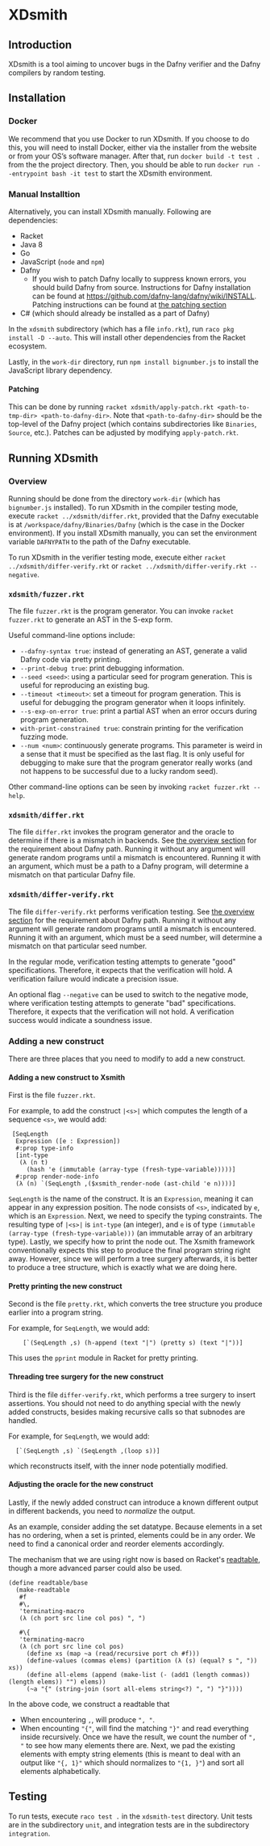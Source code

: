 # XDsmith

## Introduction 

XDsmith is a tool aiming to uncover bugs in the Dafny verifier and the Dafny compilers by random testing.

## Installation

### Docker

We recommend that you use Docker to run XDsmith. If you choose to do this, you will need to install Docker, either via the installer from the website or from your OS’s software manager. After that, run `docker build -t test .` from the the project directory. Then, you should be able to run `docker run --entrypoint bash -it test` to start the XDsmith environment.

### Manual Installtion

Alternatively, you can install XDsmith manually. Following are dependencies:

- Racket
- Java 8 
- Go 
- JavaScript (`node` and `npm`)
- Dafny
  - If you wish to patch Dafny locally to suppress known errors, you should build Dafny from source. Instructions for Dafny installation can be found at https://github.com/dafny-lang/dafny/wiki/INSTALL. Patching instructions can be found at [the patching section](#patching)
- C# (which should already be installed as a part of Dafny)

In the `xdsmith` subdirectory (which has a file `info.rkt`), run `raco pkg install -D --auto`. This will install other dependencies from the Racket ecosystem.

Lastly, in the `work-dir` directory, run `npm install bignumber.js` to install the JavaScript library dependency.

#### Patching

This can be done by running `racket xdsmith/apply-patch.rkt <path-to-tmp-dir> <path-to-dafny-dir>`. Note that `<path-to-dafny-dir>` should be the top-level of the Dafny project (which contains subdirectories like `Binaries`, `Source`, etc.). Patches can be adjusted by modifying `apply-patch.rkt`.

## Running XDsmith 

### Overview 

Running should be done from the directory `work-dir` (which has `bignumber.js` installed).
To run XDsmith in the compiler testing mode, execute `racket ../xdsmith/differ.rkt`,
provided that the Dafny executable is at `/workspace/dafny/Binaries/Dafny` (which is the case in the Docker environment).
If you install XDsmith manually, you can set the environment variable `DAFNYPATH` to the path of the Dafny executable.

To run XDsmith in the verifier testing mode, execute either `racket ../xdsmith/differ-verify.rkt` or `racket ../xdsmith/differ-verify.rkt --negative`.

### `xdsmith/fuzzer.rkt`

The file `fuzzer.rkt` is the program generator. You can invoke `racket fuzzer.rkt` to generate an AST in the S-exp form.

Useful command-line options include:

- `--dafny-syntax true`: instead of generating an AST, generate a valid Dafny code via pretty printing.
- `--print-debug true`: print debugging information.
- `--seed <seed>`: using a particular seed for program generation. This is useful for reproducing an existing bug.
- `--timeout <timeout>`: set a timeout for program generation. This is useful for debugging the program generator when it loops infinitely.
- `--s-exp-on-error true`: print a partial AST when an error occurs during program generation.
- `with-print-constrained true`: constrain printing for the verification fuzzing mode.
- `--num <num>`: continuously generate <num> programs. This parameter is weird in a sense that it must be specified as the last flag. It is only useful for debugging to make sure that the program generator really works (and not happens to be successful due to a lucky random seed).

Other command-line options can be seen by invoking `racket fuzzer.rkt --help`.

### `xdsmith/differ.rkt`

The file `differ.rkt` invokes the program generator and the oracle to determine if there is a mismatch in backends. See [the overview section](#overview) for the requirement about Dafny path. Running it without any argument will generate random programs until a mismatch is encountered. Running it with an argument, which must be a path to a Dafny program, will determine a mismatch on that particular Dafny file.

### `xdsmith/differ-verify.rkt`

The file `differ-verify.rkt` performs verification testing. See [the overview section](#overview) for the requirement about Dafny path. Running it without any argument will generate random programs until a mismatch is encountered. Running it with an argument, which must be a seed number, will determine a mismatch on that particular seed number.

In the regular mode, verification testing attempts to generate "good" specifications. Therefore, it expects that the verification will hold. A verification failure would indicate a precision issue.

An optional flag `--negative` can be used to switch to the negative mode, where verification testing attempts to generate "bad" specifications. Therefore, it expects that the verification will not hold. A verification success would indicate a soundness issue.

### Adding a new construct

There are three places that you need to modify to add a new construct.

#### Adding a new construct to Xsmith

First is the file `fuzzer.rkt`.

For example, to add the construct `|<s>|` which computes the length of a sequence `<s>`, we would add:

```
 [SeqLength
  Expression ([e : Expression])
  #:prop type-info
  [int-type
   (λ (n t)
     (hash 'e (immutable (array-type (fresh-type-variable)))))]
  #:prop render-node-info
  (λ (n) `(SeqLength ,($xsmith_render-node (ast-child 'e n))))]
```

`SeqLength` is the name of the construct.
It is an `Expression`, meaning it can appear in any expression position.
The node consists of `<s>`, indicated by `e`, which is an `Expression`.
Next, we need to specify the typing constraints.
The resulting type of `|<s>|` is `int-type` (an integer),
and `e` is of type `(immutable (array-type (fresh-type-variable)))`
(an immutable array of an arbitrary type).
Lastly, we specify how to print the node out.
The Xsmith framework conventionally expects this step to produce the final program string right away.
However, since we will perform a tree surgery afterwards,
it is better to produce a tree structure, which is exactly what we are doing here.

#### Pretty printing the new construct

Second is the file `pretty.rkt`, which converts the tree structure you produce earlier into a program string.

For example, for `SeqLength`, we would add:

```
    [`(SeqLength ,s) (h-append (text "|") (pretty s) (text "|"))]
```

This uses the `pprint` module in Racket for pretty printing.

#### Threading tree surgery for the new construct

Third is the file `differ-verify.rkt`, which performs a tree surgery to insert assertions.
You should not need to do anything special with the newly added constructs, besides making recursive calls so that
subnodes are handled.

For example, for `SeqLength`, we would add:

```
  [`(SeqLength ,s) `(SeqLength ,(loop s))]
```

which reconstructs itself, with the inner node potentially modified.

#### Adjusting the oracle for the new construct

Lastly, if the newly added construct can introduce a known different output in different backends,
you need to _normalize_ the output.

As an example, consider adding the set datatype.
Because elements in a set has no ordering, when a set is printed, elements could be in any order.
We need to find a canonical order and reorder elements accordingly.

The mechanism that we are using right now is based on Racket's [readtable](https://docs.racket-lang.org/reference/readtables.html),
though a more advanced parser could also be used.

```
(define readtable/base
  (make-readtable
   #f
   #\,
   'terminating-macro
   (λ (ch port src line col pos) ", ")

   #\{
   'terminating-macro
   (λ (ch port src line col pos)
     (define xs (map ~a (read/recursive port ch #f)))
     (define-values (commas elems) (partition (λ (s) (equal? s ", ")) xs))
     (define all-elems (append (make-list (- (add1 (length commas)) (length elems)) "") elems))
     (~a "{" (string-join (sort all-elems string<?) ", ") "}"))))
```

In the above code, we construct a readtable that

- When encountering `,`, will produce `", "`.
- When encounting `"{"`, will find the matching `"}"` and read everything inside recursively.
  Once we have the result, we count the number of `", "` to see how many elements there are.
  Next, we pad the existing elements with empty string elements (this is meant to deal with an output like `"{, 1}"` which
  should normalizes to `"{1, }"`) and sort all elements alphabetically.

## Testing

To run tests, execute `raco test .` in the `xdsmith-test` directory.
Unit tests are in the subdirectory `unit`, and integration tests are in the subdirectory `integration`.
